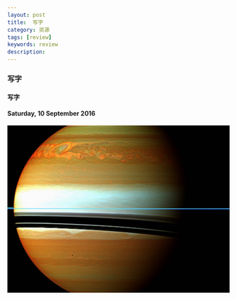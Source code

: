 ```yaml
---
layout: post
title:  写字
category: 资源
tags: [review]
keywords: review
description:
---
```


### 写字

#### 写字

#### Saturday, 10 September 2016

![cassini](/../../assets/img/resource/2016/cassini_11.jpg)

